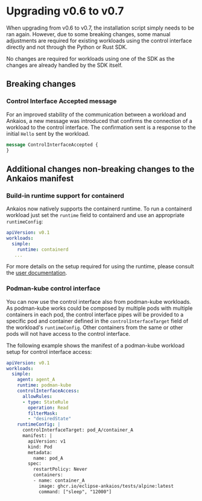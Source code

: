 # Upgrading v0.6 to v0.7

When upgrading from v0.6 to v0.7, the installation script simply needs to be ran again. However, due to some breaking changes, some manual adjustments are required for existing workloads using the control interface directly and not through the Python or Rust SDK.

No changes are required for workloads using one of the SDK as the changes are already handled by the  SDK itself.

## Breaking changes

### Control Interface Accepted message

For an improved stability of the communication between a workload and Ankaios, a new message was introduced that confirms the connection of a workload to the control interface. The confirmation sent is a response to the initial `Hello` sent by the workload.

```proto
message ControlInterfaceAccepted {
}
```

## Additional changes non-breaking changes to the Ankaios manifest

### Build-in runtime support for containerd

Ankaios now natively supports the containerd runtime. To run a containerd workload just set the `runtime` field to containerd and use an appropriate `runtimeConfig`:

```yaml
apiVersion: v0.1
workloads:
  simple:
    runtime: containerd
   ...
```

For more details on the setup required for using the runtime, please consult the [user documentation](https://eclipse-ankaios.github.io/ankaios/latest/usage/installation/#containerd).

### Podman-kube control interface

You can now use the control interface also from podman-kube workloads. As podman-kube works could be composed by multiple pods with multiple containers in each pod, the control interface pipes will be provided to a specific pod and container defined in the `controlInterfaceTarget` field of the workload's `runtimeConfig`. Other containers from the same or other pods will not have access to the control interface.

The following example shows the manifest of a podman-kube workload setup for control interface access:

```yaml
apiVersion: v0.1
workloads:
  simple:
    agent: agent_A
    runtime: podman-kube
    controlInterfaceAccess:
      allowRules:
      - type: StateRule
        operation: Read
        filterMask:
        - "desiredState"
    runtimeConfig: |
      controlInterfaceTarget: pod_A/container_A
      manifest: |
        apiVersion: v1
        kind: Pod
        metadata:
          name: pod_A
        spec:
          restartPolicy: Never
          containers:
          - name: container_A
            image: ghcr.io/eclipse-ankaios/tests/alpine:latest
            command: ["sleep", "12000"]
```
